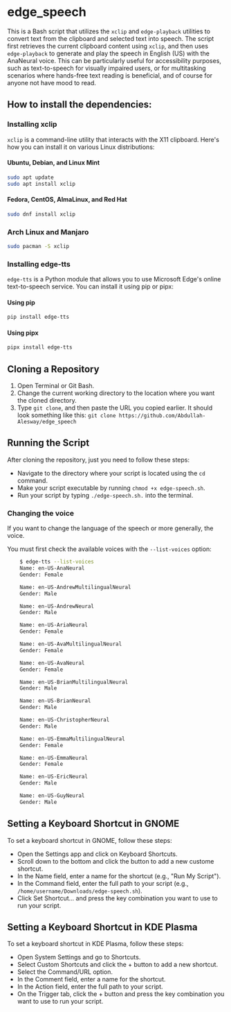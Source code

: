 # edge_speech
This is a Bash script that utilizes the `xclip` and `edge-playback` utilities to convert text from the clipboard and selected text into speech. The script first retrieves the current clipboard content using `xclip`, and then uses `edge-playback` to generate and play the speech in English (US) with the AnaNeural voice. This can be particularly useful for accessibility purposes, such as text-to-speech for visually impaired users, or for multitasking scenarios where hands-free text reading is beneficial, and of course for anyone not have mood to read.

## How to install the dependencies:

### Installing xclip
`xclip` is a command-line utility that interacts with the X11 clipboard. Here's how you can install it on various Linux distributions:

#### Ubuntu, Debian, and Linux Mint
```bash
sudo apt update
sudo apt install xclip
```

#### Fedora, CentOS, AlmaLinux, and Red Hat
```bash
sudo dnf install xclip
```

### Arch Linux and Manjaro
```bash
sudo pacman -S xclip
```


### Installing edge-tts
`edge-tts` is a Python module that allows you to use Microsoft Edge's online text-to-speech service. You can install it using pip or pipx:

#### Using pip
```bash
pip install edge-tts
```

#### Using pipx
```bash
pipx install edge-tts
```

## Cloning a Repository
1. Open Terminal or Git Bash.
2. Change the current working directory to the location where you want the cloned directory.
3. Type `git clone`, and then paste the URL you copied earlier. It should look something like this: `git clone https://github.com/Abdullah-Alesway/edge_speech`


## Running the Script
After cloning the repository, just you need to follow these steps:
- Navigate to the directory where your script is located using the `cd` command.
- Make your script executable by running `chmod +x edge-speech.sh`.
- Run your script by typing `./edge-speech.sh.` into the terminal.

### Changing the voice

If you want to change the language of the speech or more generally, the voice. 

You must first check the available voices with the `--list-voices` option:
``` bash
    $ edge-tts --list-voices
	Name: en-US-AnaNeural
	Gender: Female

	Name: en-US-AndrewMultilingualNeural
	Gender: Male

	Name: en-US-AndrewNeural
	Gender: Male

	Name: en-US-AriaNeural
	Gender: Female

	Name: en-US-AvaMultilingualNeural
	Gender: Female

	Name: en-US-AvaNeural
	Gender: Female

	Name: en-US-BrianMultilingualNeural
	Gender: Male

	Name: en-US-BrianNeural
	Gender: Male

	Name: en-US-ChristopherNeural
	Gender: Male

	Name: en-US-EmmaMultilingualNeural
	Gender: Female

	Name: en-US-EmmaNeural
	Gender: Female

	Name: en-US-EricNeural
	Gender: Male

	Name: en-US-GuyNeural
	Gender: Male
```
## Setting a Keyboard Shortcut in GNOME
To set a keyboard shortcut in GNOME, follow these steps:

- Open the Settings app and click on Keyboard Shortcuts.
- Scroll down to the bottom and click the button to add a new custome shortcut.
- In the Name field, enter a name for the shortcut (e.g., "Run My Script").
- In the Command field, enter the full path to your script (e.g., `/home/username/Downloads/edge-speech.sh`).
- Click Set Shortcut... and press the key combination you want to use to run your script.

## Setting a Keyboard Shortcut in KDE Plasma
To set a keyboard shortcut in KDE Plasma, follow these steps:

- Open System Settings and go to Shortcuts.
- Select Custom Shortcuts and click the + button to add a new shortcut.
- Select the Command/URL option.
- In the Comment field, enter a name for the shortcut.
- In the Action field, enter the full path to your script.
- On the Trigger tab, click the + button and press the key combination you want to use to run your script.


